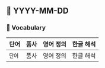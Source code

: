 ## 📅 YYYY-MM-DD

### 📘 Vocabulary

| 단어   | 품사 | 영어 정의 | 한글 해석 |
| ------ | ---- | --------- | --------- |
| `단어` | 품사 | 영어 정의 | 한글 해석 |
